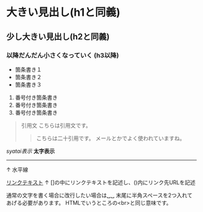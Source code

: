 # 大きい見出し(h1と同義)
## 少し大きい見出し(h2と同義)
### 以降だんだん小さくなっていく (h3以降)

- 箇条書き１
- 箇条書き２
- 箇条書き３

1. 番号付き箇条書き
1. 番号付き箇条書き
1. 番号付き箇条書き

> 引用文
> こちらは引用文です。
>>こちらは二十引用です。
>>メールとかでよく使われていますね。

*syatai表示*
**太字表示**

---
↑
水平線

[リンクテキスト](https://morijyobi.ac.jp)
↑
[]の中にリンクテキストを記述し、()内にリンク先URLを記述

通常の文字を書く場合に改行したい場合は␣␣
末尾に半角スペースを2つ入れてあげる必要があります。
HTMLでいうところの\<br>と同じ意味です。
　　　　　　　　　　　

